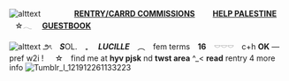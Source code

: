 ![alttext](https://64.media.tumblr.com/1c23a33b9d09059f63fb58f4485d5f61/7ba342b6484a83b2-6f/s2048x3072/f3134a5bb53007e8ba59a6ac5b7a87ae4affa319.pnj)
 ⠀    ⠀  ⠀    ⠀ **[RENTRY/CARRD COMMISSIONS](https://rentry.co/solsrentry-carrdcomms)**
 ⠀    ⠀ **[HELP PALESTINE](https://rentry.co/HELP-PALESTINE)** ⠀☆𓂃   ⠀ **[GUESTBOOK](https://polyniigo.123guestbook.com/)**
 
![alttext](https://i.ibb.co/cLhZKXn/Untitled248-20240513164530.png)
౨ৎ　***S***OL.　₊　 ***LUCILLE*** ⠀︵   ⠀fem terms ⠀**16** ⠀𓎠𓎠𓎠　c+h **OK** — pref w2i !⠀⠀☆ ⠀find me at **hyv pjsk** nd **twst area** ^_< **read** rentry 4 more info ![Tumblr_l_121912261133223](https://64.media.tumblr.com/aeb941138b67c3cf7e29353479fa948b/7ba342b6484a83b2-1f/s2048x3072/b83ab77d80d30475e51038330873dee3db045ae9.pnj)
